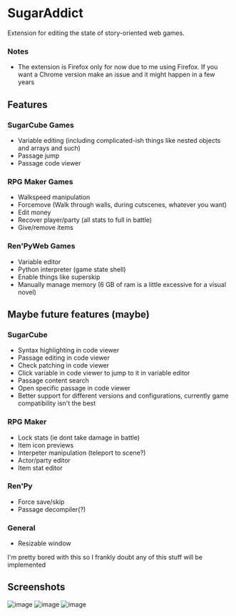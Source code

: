 # SugarAddict

Extension for editing the state of story-oriented web games.

### Notes

- The extension is Firefox only for now due to me using Firefox. If you want a Chrome version make an issue and it might happen in a few years

## Features

### SugarCube Games

- Variable editing (including complicated-ish things like nested objects and arrays and such)
- Passage jump
- Passage code viewer

### RPG Maker Games

- Walkspeed manipulation
- Forcemove (Walk through walls, during cutscenes, whatever you want)
- Edit money
- Recover player/party (all stats to full in battle)
- Give/remove items

### Ren'PyWeb Games

- Variable editor
- Python interpreter (game state shell)
- Enable things like superskip
- Manually manage memory (6 GB of ram is a little excessive for a visual novel)

## Maybe future features (maybe)

### SugarCube

- Syntax highlighting in code viewer
- Passage editing in code viewer
- Check patching in code viewer
- Click variable in code viewer to jump to it in variable editor
- Passage content search
- Open specific passage in code viewer
- Better support for different versions and configurations, currently game compatibility isn't the best

### RPG Maker

- Lock stats (ie dont take damage in battle)
- Item icon previews
- Interpeter manipulation (teleport to scene?)
- Actor/party editor
- Item stat editor

### Ren'Py

- Force save/skip
- Passage decompiler(?)

### General

- Resizable window

I'm pretty bored with this so I frankly doubt any of this stuff will be implemented

## Screenshots

![image](https://user-images.githubusercontent.com/69319754/209257183-6ab03680-c8bb-493f-8f7e-252b510f1882.png)
![image](https://user-images.githubusercontent.com/69319754/209257258-2170fe96-61a1-4107-8eca-0bc3b44d6e2c.png)
![image](https://user-images.githubusercontent.com/69319754/209257402-4477bd0f-2cb3-45ea-b3c7-976eeeac7315.png)
